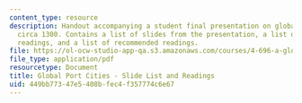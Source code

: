```yaml
---
content_type: resource
description: Handout accompanying a student final presentation on global port cities
  circa 1300. Contains a list of slides from the presentation, a list of required
  readings, and a list of recommended readings.
file: https://ol-ocw-studio-app-qa.s3.amazonaws.com/courses/4-696-a-global-history-of-architecture-writing-seminar-spring-2008/449bb77347e5408bfec4f357774c6e67_MIT4_696s08_project01_read.pdf
file_type: application/pdf
resourcetype: Document
title: Global Port Cities - Slide List and Readings
uid: 449bb773-47e5-408b-fec4-f357774c6e67
---
```

